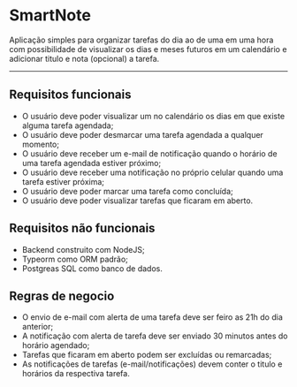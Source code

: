 # SmartNote

Aplicação simples para organizar tarefas do dia ao de uma em uma hora com possibilidade de visualizar os dias e meses futuros em um calendário e adicionar titulo e nota (opcional) a tarefa.

---

## Requisitos funcionais

- O usuário deve poder visualizar um no calendário os dias em que existe alguma tarefa agendada;
- O usuário deve poder desmarcar uma tarefa agendada a qualquer momento;
- O usuário deve receber um e-mail de notificação quando o horário de uma tarefa agendada estiver próximo;
- O usuário deve receber uma notificação no próprio celular quando uma tarefa estiver próxima;
- O usuário deve poder marcar uma tarefa como concluída;
- O usuário deve poder visualizar tarefas que ficaram em aberto.

## Requisitos não funcionais

- Backend construito com NodeJS;
- Typeorm como ORM padrão;
- Postgreas SQL como banco de dados.

## Regras de negocio

- O envio de e-mail com alerta de uma tarefa deve ser feiro as 21h do dia anterior;
- A notificação com alerta de tarefa deve ser enviado 30 minutos antes do horário agendado;
- Tarefas que ficaram em aberto podem ser excluídas ou remarcadas;
- As notificações de tarefas (e-mail/notificações) devem conter o titulo e horários da respectiva tarefa.